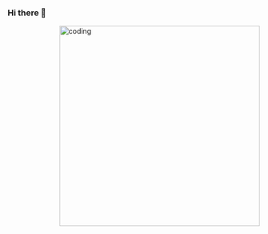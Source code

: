 ### Hi there 👋

<img align="right" alt="coding" width="400" src="![image](https://github.com/aayushgithub1/aayushgithub1/assets/100990694/58c9eb3e-addb-4e46-ba90-3cb55aff023e)
">

<!--
**aayushgithub1/aayushgithub1** is a ✨ _special_ ✨ repository because its `README.md` (this file) appears on your GitHub profile.

Here are some ideas to get you started:

- 🔭 I’m currently working on ...
- 🌱 I’m currently learning ...
- 👯 I’m looking to collaborate on ...
- 🤔 I’m looking for help with ...
- 💬 Ask me about ...
- 📫 How to reach me: ...
- 😄 Pronouns: ...
- ⚡ Fun fact: ...
-->
